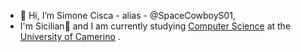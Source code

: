 - 👋 Hi, I’m  Simone Cisca - alias - @SpaceCowboyS01,
- I'm Sicilian🍋 and I am currently studying [Computer Science](https://computerscience.unicam.it/) at the [University of Camerino](https://www.unicam.it/) .
